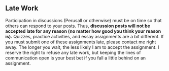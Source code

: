 ## Late Work
Participation in discussions (Perusall or otherwise) must be on time so that others can respond to your posts. Thus, **discussion posts will not be accepted late for any reason (no matter how good you think your reason is).** Quizzes, practice activities, and essay assignments are a bit different. If you must submit one of these assignments late, please contact me right away. The longer you wait, the less likely I am to accept the assignment. I reserve the right to refuse any late work, but keeping the lines of communication open is your best bet if you fall a little behind on an assignment.